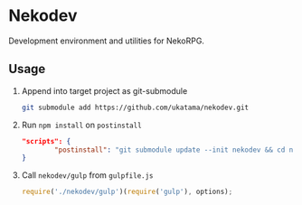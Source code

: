 # Nekodev
Development environment and utilities for NekoRPG.

## Usage
1. Append into target project as git-submodule
    ```sh
    git submodule add https://github.com/ukatama/nekodev.git
    ```
2. Run `npm install` on `postinstall`
    ```json
    "scripts": {
            "postinstall": "git submodule update --init nekodev && cd nekodev && npm install",
    }
    ```
3. Call `nekodev/gulp` from `gulpfile.js`
    ```js
    require('./nekodev/gulp')(require('gulp'), options);
    ```